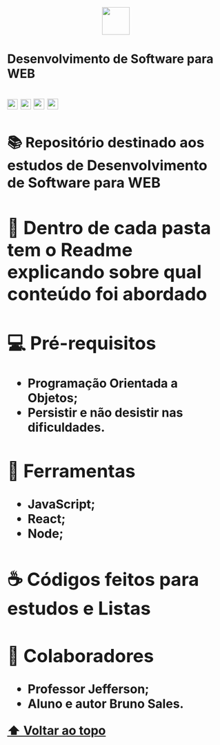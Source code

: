 <div align="center"> 
    <img width=64px height=64px src="https://img.icons8.com/nolan/64/web.png"/>
</div>

<h1> Desenvolvimento de Software para WEB <h1>

<img height=24he src="https://img.shields.io/github/repo-size/brunossales/WEB_2022.1" /> 
<img height=24he src="https://img.shields.io/github/languages/count/brunossales/WEB_2022.1" /> 
<img height=25he src="https://img.shields.io/github/stars/brunossales/WEB_2022.1?style=social" /> 
<img height=25he src="https://img.shields.io/github/forks/brunossales/WEB_2022.1?style=social" /> 

<div> 
    <h3>📚 Repositório destinado aos estudos de Desenvolvimento de Software para WEB </h3>
    <h2>📁 Dentro de cada pasta tem o Readme explicando sobre qual conteúdo foi abordado </h2>
    <h2>💻 Pré-requisitos </h2>
    <ul>
        <li> Programação Orientada a Objetos; </li>
        <li> Persistir e não desistir nas dificuldades. </li>
    </ul>
    <h2>🚀 Ferramentas </h2>
    <ul>
        <li> JavaScript; </li>
        <li> React; </li>
        <li> Node; </li>
    </ul>
    <h2>☕ Códigos feitos para estudos e Listas </h2>
    <h2>🤝 Colaboradores </h2>
     <ul>
        <li> Professor Jefferson; </li>
        <li> Aluno e autor Bruno Sales. </li>
    </ul>
</div>

[⬆ Voltar ao topo](#estrutura-de-dados-)<br>